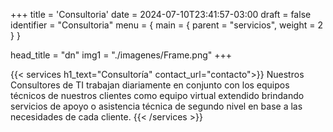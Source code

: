 +++
title = 'Consultoria'
date = 2024-07-10T23:41:57-03:00
draft = false
identifier = "Consultoria"
menu = { main = { parent = "servicios", weight = 2 } }

head_title  = "dn"
img1 = "./imagenes/Frame.png"
+++


{{< services h1_text="Consultoría" contact_url="contacto">}}
Nuestros Consultores de TI trabajan diariamente en conjunto con los equipos técnicos de nuestros clientes como equipo virtual extendido brindando servicios de apoyo o asistencia técnica de segundo nivel en base a las necesidades de cada cliente.
{{< /services >}}
